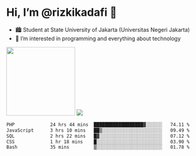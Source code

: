# Hi, I’m @rizkikadafi 👋
- 🏙 Student at State University of Jakarta (Universitas Negeri Jakarta)
- 👀 I’m interested in programming and everything about technology
<img height="180em" src="https://github-readme-stats.vercel.app/api?username=rizkikadafi&show_icons=true&hide_border=true&&count_private=true&include_all_commits=true" />
<img src="https://github-readme-stats.vercel.app/api/top-langs/?username=rizkikadafi&show_icons=true&hide_border=true&&count_private=true&include_all_commits=true" />

<!--START_SECTION:waka-->

```txt
PHP             24 hrs 44 mins  ██████████████████▓░░░░░░   74.11 %
JavaScript      3 hrs 10 mins   ██▒░░░░░░░░░░░░░░░░░░░░░░   09.49 %
SQL             2 hrs 22 mins   █▓░░░░░░░░░░░░░░░░░░░░░░░   07.12 %
CSS             1 hr 18 mins    █░░░░░░░░░░░░░░░░░░░░░░░░   03.90 %
Bash            35 mins         ▒░░░░░░░░░░░░░░░░░░░░░░░░   01.78 %
```

<!--END_SECTION:waka-->

<!---
rizkikadafi/rizkikadafi is a ✨ special ✨ repository because its `README.md` (this file) appears on your GitHub profile.
You can click the Preview link to take a look at your changes.
--->
